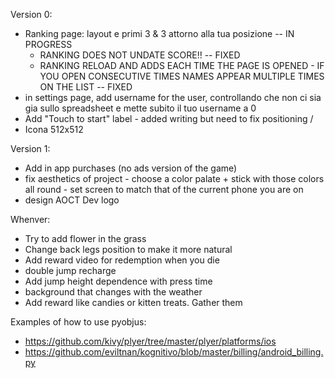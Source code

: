 Version 0:
- Ranking page: layout e primi 3 & 3 attorno alla tua posizione -- IN PROGRESS
	- RANKING DOES NOT UNDATE SCORE!! -- FIXED
	- RANKING RELOAD AND ADDS EACH TIME THE PAGE IS OPENED - IF YOU OPEN CONSECUTIVE TIMES NAMES APPEAR MULTIPLE TIMES ON THE LIST -- FIXED
- in settings page, add username for the user, controllando che non ci sia gia sullo spreadsheet e mette subito il tuo username a 0
- Add "Touch to start" label - added writing but need to fix positioning /
- Icona 512x512

Version 1:
- Add in app purchases (no ads version of the game)
- fix aesthetics of project - choose a color palate + stick with those colors all round - set screen to match that of the current phone you are on
- design AOCT Dev logo


Whenver:
- Try to add flower in the grass
- Change back legs position to make it more natural
- Add reward video for redemption when you die
- double jump recharge
- Add jump height dependence with press time
- background that changes with the weather
- Add reward like candies or kitten treats. Gather them


Examples of how to use pyobjus:
- https://github.com/kivy/plyer/tree/master/plyer/platforms/ios
- https://github.com/eviltnan/kognitivo/blob/master/billing/android_billing.py
